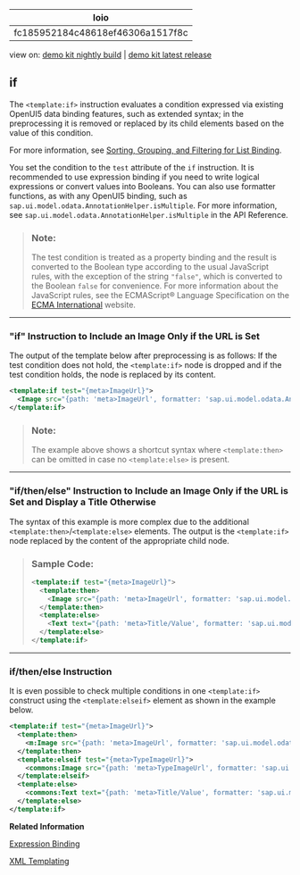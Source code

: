 <!-- loiofc185952184c48618ef46306a1517f8c -->

| loio |
| -----|
| fc185952184c48618ef46306a1517f8c |

<div id="loio">

view on: [demo kit nightly build](https://openui5nightly.hana.ondemand.com/#/topic/fc185952184c48618ef46306a1517f8c) | [demo kit latest release](https://openui5.hana.ondemand.com/#/topic/fc185952184c48618ef46306a1517f8c)</div>

## if

The `<template:if>` instruction evaluates a condition expressed via existing OpenUI5 data binding features, such as extended syntax; in the preprocessing it is removed or replaced by its child elements based on the value of this condition.

For more information, see [Sorting, Grouping, and Filtering for List Binding](Sorting_Grouping_and_Filtering_for_List_Binding_ec79a5d.md).

You set the condition to the `test` attribute of the `if` instruction. It is recommended to use expression binding if you need to write logical expressions or convert values into Booleans. You can also use formatter functions, as with any OpenUI5 binding, such as `sap.ui.model.odata.AnnotationHelper.isMultiple`. For more information, see `sap.ui.model.odata.AnnotationHelper.isMultiple` in the API Reference.

> ### Note:  
> The test condition is treated as a property binding and the result is converted to the Boolean type according to the usual JavaScript rules, with the exception of the string `"false"`, which is converted to the Boolean `false` for convenience. For more information about the JavaScript rules, see the ECMAScript® Language Specification on the [ECMA International](http://www.ecma-international.org/) website.

***

### "if" Instruction to Include an Image Only if the URL is Set

The output of the template below after preprocessing is as follows: If the test condition does not hold, the `<template:if>` node is dropped and if the test condition holds, the node is replaced by its content.

```xml
<template:if test="{meta>ImageUrl}">
  <Image src="{path: 'meta>ImageUrl', formatter: 'sap.ui.model.odata.AnnotationHelper.format'}" />
</template:if>
```

> ### Note:  
> The example above shows a shortcut syntax where `<template:then>` can be omitted in case no `<template:else>` is present.

***

### "if/then/else" Instruction to Include an Image Only if the URL is Set and Display a Title Otherwise

The syntax of this example is more complex due to the additional `<template:then>`/`<template:else>` elements. The output is the `<template:if>` node replaced by the content of the appropriate child node.

> ### Sample Code:  
> ```xml
> <template:if test="{meta>ImageUrl}">
>   <template:then>
>     <Image src="{path: 'meta>ImageUrl', formatter: 'sap.ui.model.odata.AnnotationHelper.format'}" />
>   </template:then>
>   <template:else>
>     <Text text="{path: 'meta>Title/Value', formatter: 'sap.ui.model.odata.AnnotationHelper.format'}" />
>   </template:else>
> </template:if>
> ```

***

### if/then/else Instruction

It is even possible to check multiple conditions in one `<template:if>` construct using the `<template:elseif>` element as shown in the example below.

```xml
<template:if test="{meta>ImageUrl}">
  <template:then>
    <m:Image src="{path: 'meta>ImageUrl', formatter: 'sap.ui.model.odata.AnnotationHelper.format'}" />
  </template:then>
  <template:elseif test="{meta>TypeImageUrl}">
    <commons:Image src="{path: 'meta>TypeImageUrl', formatter: 'sap.ui.model.odata.AnnotationHelper.format'}" />
  </template:elseif>
  <template:else>
    <commons:Text text="{path: 'meta>Title/Value', formatter: 'sap.ui.model.odata.AnnotationHelper.format'}" />
  </template:else>
</template:if>
```

**Related Information**  


[Expression Binding](Expression_Binding_daf6852.md "Expression binding is an enhancement of the OpenUI5 binding syntax, which allows for providing expressions instead of custom formatter functions.")

[XML Templating](XML_Templating_5ee619f.md "The XML templating concept enables you to use an XML view as a template. This template is transformed by an XML preprocessor on the source level, the XML DOM, at runtime just before an OpenUI5 control tree is created from the XML source.")

